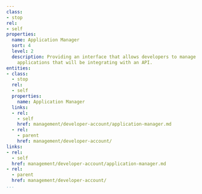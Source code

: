```yaml
---
class:
- stop
rel:
- self
properties:
  name: Application Manager
  sort: 4
  level: 2
  description: Providing an interface that allows developers to manage one or many
    applications that will be integrating with an API.
entities:
- class:
  - stop
  rel:
  - self
  properties:
    name: Application Manager
  links:
  - rel:
    - self
    href: management/developer-account/application-manager.md
  - rel:
    - parent
    href: management/developer-account/
links:
- rel:
  - self
  href: management/developer-account/application-manager.md
- rel:
  - parent
  href: management/developer-account/
...
```

